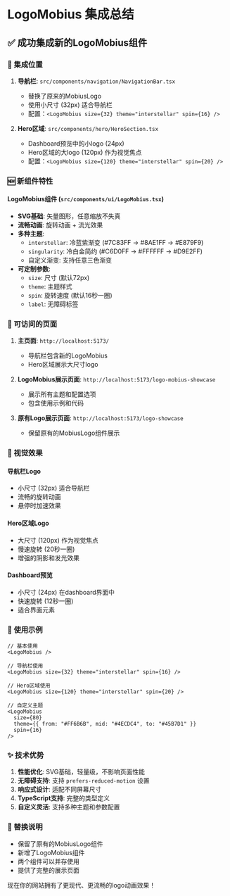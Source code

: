 # LogoMobius 集成总结

## ✅ 成功集成新的LogoMobius组件

### 🎯 集成位置

1. **导航栏**: `src/components/navigation/NavigationBar.tsx`
   - 替换了原来的MobiusLogo
   - 使用小尺寸 (32px) 适合导航栏
   - 配置：`<LogoMobius size={32} theme="interstellar" spin={16} />`

2. **Hero区域**: `src/components/hero/HeroSection.tsx`
   - Dashboard预览中的小logo (24px)
   - Hero区域的大logo (120px) 作为视觉焦点
   - 配置：`<LogoMobius size={120} theme="interstellar" spin={20} />`

### 🆕 新组件特性

#### LogoMobius组件 (`src/components/ui/LogoMobius.tsx`)
- **SVG基础**: 矢量图形，任意缩放不失真
- **流畅动画**: 旋转动画 + 流光效果
- **多种主题**: 
  - `interstellar`: 冷蓝紫渐变 (#7C83FF → #8AE1FF → #E879F9)
  - `singularity`: 冷白金简约 (#C6D0FF → #FFFFFF → #D9E2FF)
  - 自定义渐变: 支持任意三色渐变
- **可定制参数**:
  - `size`: 尺寸 (默认72px)
  - `theme`: 主题样式
  - `spin`: 旋转速度 (默认16秒一圈)
  - `label`: 无障碍标签

### 📍 可访问的页面

1. **主页面**: `http://localhost:5173/`
   - 导航栏包含新的LogoMobius
   - Hero区域展示大尺寸logo

2. **LogoMobius展示页面**: `http://localhost:5173/logo-mobius-showcase`
   - 展示所有主题和配置选项
   - 包含使用示例和代码

3. **原有Logo展示页面**: `http://localhost:5173/logo-showcase`
   - 保留原有的MobiusLogo组件展示

### 🎨 视觉效果

#### 导航栏Logo
- 小尺寸 (32px) 适合导航栏
- 流畅的旋转动画
- 悬停时加速效果

#### Hero区域Logo
- 大尺寸 (120px) 作为视觉焦点
- 慢速旋转 (20秒一圈)
- 增强的阴影和发光效果

#### Dashboard预览
- 小尺寸 (24px) 在dashboard界面中
- 快速旋转 (12秒一圈)
- 适合界面元素

### 🚀 使用示例

```tsx
// 基本使用
<LogoMobius />

// 导航栏使用
<LogoMobius size={32} theme="interstellar" spin={16} />

// Hero区域使用
<LogoMobius size={120} theme="interstellar" spin={20} />

// 自定义主题
<LogoMobius 
  size={80} 
  theme={{ from: "#FF6B6B", mid: "#4ECDC4", to: "#45B7D1" }} 
  spin={16} 
/>
```

### ✨ 技术优势

1. **性能优化**: SVG基础，轻量级，不影响页面性能
2. **无障碍支持**: 支持 `prefers-reduced-motion` 设置
3. **响应式设计**: 适配不同屏幕尺寸
4. **TypeScript支持**: 完整的类型定义
5. **自定义灵活**: 支持多种主题和参数配置

### 🔄 替换说明

- 保留了原有的MobiusLogo组件
- 新增了LogoMobius组件
- 两个组件可以并存使用
- 提供了完整的展示页面

现在你的网站拥有了更现代、更流畅的logo动画效果！ 